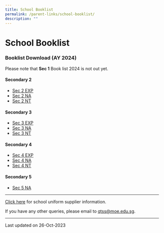 ```yaml
---
title: School Booklist
permalink: /parent-links/school-booklist/
description: ""
---
```

School Booklist
===============

### Booklist Download (AY 2024)

Please note that **Sec 1** Book list 2024 is not out yet.

#### Secondary 2

- [Sec 2 EXP](/files/qtss%202024%20s2%20exp.pdf)
- [Sec 2 NA](/files/qtss%202024%20s2%20na.pdf)
- [Sec 2 NT](/files/qtss%202024%20s2%20nt.pdf)

#### Secondary 3

- [Sec 3 EXP](/files/qtss%202024%20s3%20exp.pdf)
- [Sec 3 NA](/files/qtss%202024%20s3%20na.pdf)
- [Sec 3 NT](/files/qtss%202024%20s3_nt.pdf)

#### Secondary 4

- [Sec 4 EXP](/files/qtss%202024%20s4%20exp.pdf)
- [Sec 4 NA](/files/qtss%202024%20s4%20na.pdf)
- [Sec 4 NT](/files/qtss%202024%20s4%20nt.pdf)

#### Secondary 5

- [Sec 5 NA](/files/QTSS%20S5NA.pdf)


-------------------

[Click here](https://staging.d33coz43hxnqna.amplifyapp.com/parent-links/school-uniforms/) for school uniform supplier information.

If you have any other queries, please email to qtss@moe.edu.sg.

-------------------

Last updated on 26-Oct-2023